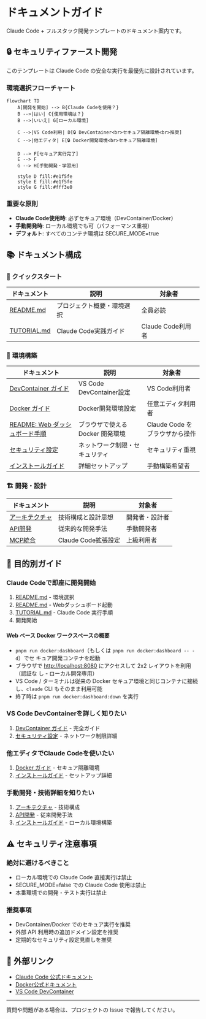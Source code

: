# ドキュメントガイド

Claude Code + フルスタック開発テンプレートのドキュメント案内です。

## 🔒 セキュリティファースト開発

このテンプレートは Claude Code の安全な実行を最優先に設計されています。

### 環境選択フローチャート

```mermaid
flowchart TD
    A[開発を開始] --> B{Claude Codeを使用？}
    B -->|はい| C{使用環境は？}
    B -->|いいえ| G[ローカル環境]

    C -->|VS Code利用| D[🔒 DevContainer<br>セキュア隔離環境<br>推奨]
    C -->|他エディタ| E[🔒 Docker開発環境<br>セキュア隔離環境]

    D --> F[セキュア実行完了]
    E --> F
    G --> H[手動開発・学習用]

    style D fill:#e1f5fe
    style E fill:#e1f5fe
    style G fill:#fff3e0
```

### 重要な原則

- **Claude Code使用時**: 必ずセキュア環境（DevContainer/Docker）
- **手動開発時**: ローカル環境でも可（パフォーマンス重視）
- **デフォルト**: すべてのコンテナ環境は SECURE_MODE=true

## 📚 ドキュメント構成

### 🚀 クイックスタート

| ドキュメント                 | 説明                       | 対象者            |
| ---------------------------- | -------------------------- | ----------------- |
| [README.md](../README.md)    | プロジェクト概要・環境選択 | 全員必読          |
| [TUTORIAL.md](./TUTORIAL.md) | Claude Code実践ガイド      | Claude Code利用者 |

### 🔧 環境構築

| ドキュメント                                                                                       | 説明                             | 対象者                         |
| -------------------------------------------------------------------------------------------------- | -------------------------------- | ------------------------------ |
| [DevContainer ガイド](environment/devcontainer.md)                                                 | VS Code DevContainer設定         | VS Code利用者                  |
| [Docker ガイド](environment/docker.md)                                                             | Docker開発環境設定               | 任意エディタ利用者             |
| [README: Web ダッシュボード手順](../README.md#web-ダッシュボードで-4-分割ワークスペースを利用する) | ブラウザで使える Docker 開発環境 | Claude Code をブラウザから操作 |
| [セキュリティ設定](environment/security.md)                                                        | ネットワーク制限・セキュリティ   | セキュリティ重視               |
| [インストールガイド](getting-started/installation.md)                                              | 詳細セットアップ                 | 手動構築希望者                 |

### 🏗️ 開発・設計

| ドキュメント                                  | 説明                | 対象者         |
| --------------------------------------------- | ------------------- | -------------- |
| [アーキテクチャ](development/architecture.md) | 技術構成と設計思想  | 開発者・設計者 |
| [API開発](development/api-development.md)     | 従来的な開発手法    | 手動開発者     |
| [MCP統合](environment/mcp-servers.md)         | Claude Code拡張設定 | 上級利用者     |

## 🎯 目的別ガイド

### Claude Codeで即座に開発開始

1. [README.md](../README.md) - 環境選択
2. [README.md](../README.md#web-ダッシュボードで-4-分割ワークスペースを利用する) -
   Webダッシュボード起動
3. [TUTORIAL.md](./TUTORIAL.md) - Claude Code 実行手順
4. 開発開始

#### Web ベース Docker ワークスペースの概要

- `pnpm run docker:dashboard`（もしくは `pnpm run docker:dashboard -- -d`）でセ
  キュア開発コンテナを起動
- ブラウザで <http://localhost:8080> にアクセスして 2x2 レイアウトを利用（認証な
  し - ローカル開発専用）
- VS Code / ターミナルは従来の Docker セキュア環境と同じコンテナに接続
  し、`claude` CLI もそのまま利用可能
- 終了時は `pnpm run docker:dashboard:down` を実行

### VS Code DevContainerを詳しく知りたい

1. [DevContainer ガイド](environment/devcontainer.md) - 完全ガイド
2. [セキュリティ設定](environment/security.md) - ネットワーク制限詳細

### 他エディタでClaude Codeを使いたい

1. [Docker ガイド](environment/docker.md) - セキュア隔離環境
2. [インストールガイド](getting-started/installation.md) - セットアップ詳細

### 手動開発・技術詳細を知りたい

1. [アーキテクチャ](development/architecture.md) - 技術構成
2. [API開発](development/api-development.md) - 従来開発手法
3. [インストールガイド](getting-started/installation.md) - ローカル環境構築

## ⚠️ セキュリティ注意事項

### 絶対に避けるべきこと

- ローカル環境での Claude Code 直接実行は禁止
- SECURE_MODE=false での Claude Code 使用は禁止
- 本番環境での開発・テスト実行は禁止

### 推奨事項

- DevContainer/Docker でのセキュア実行を推奨
- 外部 API 利用時の追加ドメイン設定を推奨
- 定期的なセキュリティ設定見直しを推奨

## 🔗 外部リンク

- [Claude Code 公式ドキュメント](https://docs.anthropic.com/en/docs/claude-code)
- [Docker公式ドキュメント](https://docs.docker.com/)
- [VS Code DevContainer](https://code.visualstudio.com/docs/devcontainers/containers)

---

質問や問題がある場合は、プロジェクトの Issue で報告してください。

